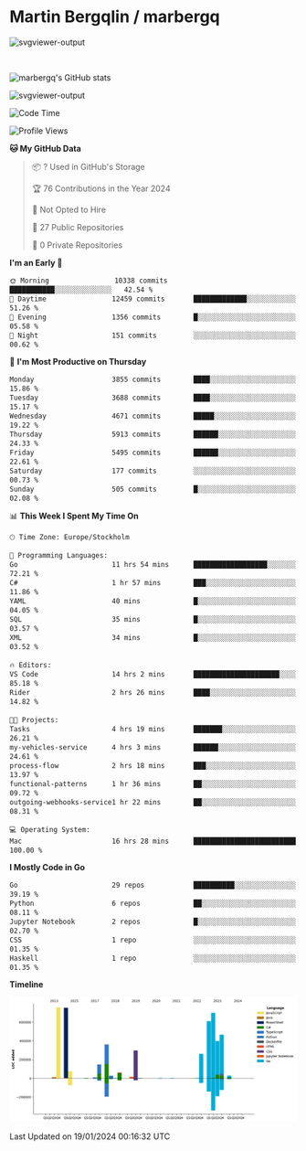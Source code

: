 # Martin Bergqlin / marbergq

![svgviewer-output](https://user-images.githubusercontent.com/2405410/206014777-22d41ecb-c24f-421d-b7d9-bba2cb5bb0de.svg)

<br>

<!--- [![Martin's Week](https://github-readme-stats.vercel.app/api/wakatime?username=marbergq&theme=dark)](https://github.com/anuraghazra/github-readme-stats) -->

![marbergq's GitHub stats](https://github-readme-stats.vercel.app/api?username=marbergq&count_private=true&show_icons=true)

![svgviewer-output](https://wakatime.com/badge/user/3f0a2069-6683-4e19-9a4a-7d21ea815067.svg)

<!--START_SECTION:waka-->
![Code Time](http://img.shields.io/badge/Code%20Time-3%2C667%20hrs%2049%20mins-blue)

![Profile Views](http://img.shields.io/badge/Profile%20Views-0-blue)

**🐱 My GitHub Data** 

> 📦 ? Used in GitHub's Storage 
 > 
> 🏆 76 Contributions in the Year 2024
 > 
> 🚫 Not Opted to Hire
 > 
> 📜 27 Public Repositories 
 > 
> 🔑 0 Private Repositories 
 > 
**I'm an Early 🐤** 

```text
🌞 Morning                10338 commits       ███████████░░░░░░░░░░░░░░   42.54 % 
🌆 Daytime                12459 commits       █████████████░░░░░░░░░░░░   51.26 % 
🌃 Evening                1356 commits        █░░░░░░░░░░░░░░░░░░░░░░░░   05.58 % 
🌙 Night                  151 commits         ░░░░░░░░░░░░░░░░░░░░░░░░░   00.62 % 
```
📅 **I'm Most Productive on Thursday** 

```text
Monday                   3855 commits        ████░░░░░░░░░░░░░░░░░░░░░   15.86 % 
Tuesday                  3688 commits        ████░░░░░░░░░░░░░░░░░░░░░   15.17 % 
Wednesday                4671 commits        █████░░░░░░░░░░░░░░░░░░░░   19.22 % 
Thursday                 5913 commits        ██████░░░░░░░░░░░░░░░░░░░   24.33 % 
Friday                   5495 commits        ██████░░░░░░░░░░░░░░░░░░░   22.61 % 
Saturday                 177 commits         ░░░░░░░░░░░░░░░░░░░░░░░░░   00.73 % 
Sunday                   505 commits         █░░░░░░░░░░░░░░░░░░░░░░░░   02.08 % 
```


📊 **This Week I Spent My Time On** 

```text
🕑︎ Time Zone: Europe/Stockholm

💬 Programming Languages: 
Go                       11 hrs 54 mins      ██████████████████░░░░░░░   72.21 % 
C#                       1 hr 57 mins        ███░░░░░░░░░░░░░░░░░░░░░░   11.86 % 
YAML                     40 mins             █░░░░░░░░░░░░░░░░░░░░░░░░   04.05 % 
SQL                      35 mins             █░░░░░░░░░░░░░░░░░░░░░░░░   03.57 % 
XML                      34 mins             █░░░░░░░░░░░░░░░░░░░░░░░░   03.52 % 

🔥 Editors: 
VS Code                  14 hrs 2 mins       █████████████████████░░░░   85.18 % 
Rider                    2 hrs 26 mins       ████░░░░░░░░░░░░░░░░░░░░░   14.82 % 

🐱‍💻 Projects: 
Tasks                    4 hrs 19 mins       ███████░░░░░░░░░░░░░░░░░░   26.21 % 
my-vehicles-service      4 hrs 3 mins        ██████░░░░░░░░░░░░░░░░░░░   24.61 % 
process-flow             2 hrs 18 mins       ███░░░░░░░░░░░░░░░░░░░░░░   13.97 % 
functional-patterns      1 hr 36 mins        ██░░░░░░░░░░░░░░░░░░░░░░░   09.72 % 
outgoing-webhooks-service1 hr 22 mins        ██░░░░░░░░░░░░░░░░░░░░░░░   08.31 % 

💻 Operating System: 
Mac                      16 hrs 28 mins      █████████████████████████   100.00 % 
```

**I Mostly Code in Go** 

```text
Go                       29 repos            ██████████░░░░░░░░░░░░░░░   39.19 % 
Python                   6 repos             ██░░░░░░░░░░░░░░░░░░░░░░░   08.11 % 
Jupyter Notebook         2 repos             █░░░░░░░░░░░░░░░░░░░░░░░░   02.70 % 
CSS                      1 repo              ░░░░░░░░░░░░░░░░░░░░░░░░░   01.35 % 
Haskell                  1 repo              ░░░░░░░░░░░░░░░░░░░░░░░░░   01.35 % 
```



**Timeline**

![Lines of Code chart](https://raw.githubusercontent.com/marbergq/marbergq/main/assets/bar_graph.png)


 Last Updated on 19/01/2024 00:16:32 UTC
<!--END_SECTION:waka-->
